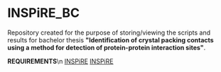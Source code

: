 # INSPiRE_BC

Repository created for the purpose of storing/viewing the scripts and results for bachelor thesis **"Identification of crystal packing contacts using a method for detection of protein-protein interaction sites"**. 

**REQUIREMENTS**\n
[INSPiRE](https://github.com/Jelinek-J/INSPiRE)
[INSPiRE](https://github.com/Jelinek-J/INSPiRE)

